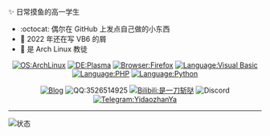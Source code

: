 
✨ 日常摸鱼的高一学生

- :octocat: 偶尔在 GitHub 上发点自己做的小东西
- 🚮 2022 年还在写 VB6 的屑
- 🐧 是 Arch Linux 教徒

<!---放一堆资料卡而懒得写资料 这人屑死了--->

<div align="center">
  
  [![OS:ArchLinux](https://img.shields.io/badge/系统-ArchLinux-blue?style=flat&logo=archlinux)](https://archlinux.org)
  [![DE:Plasma](https://img.shields.io/badge/桌面-Plasma-lightblue?style=flat&logo=KDE)](https://kde.org)
  [![Browser:Firefox](https://img.shields.io/badge/浏览器-Firefox-red?style=flat&logo=firefox)](https://mozilla.org)
  [![Language:Visual Basic](https://img.shields.io/badge/语言-Visual%20Basic-blue?style=flat&logo=visualstudio)](https://visualstudio.microsoft.com/)
  [![Language:PHP](https://img.shields.io/badge/语言-PHP-purple?style=flat&logo=php)](https://php.net)
  [![Language:Python](https://img.shields.io/badge/语言-Python-blue?style=flat&logo=python)](https://python.org)
  
</div>
  

<div align="center">
  
[![Blog](https://img.shields.io/badge/博客-blue?style=flat)](https://blog.yidaozhan.ga)
![QQ:3526514925](https://img.shields.io/badge/QQ-3526514925-yellow?style=flat&logo=tencentqq)
[![Bilibili:是一刀斩哒](https://img.shields.io/badge/Bilibili-是一刀斩哒-pink?style=flat&logo=bilibili)](https://space.bilibili.com/485832788)
![Discord](https://img.shields.io/badge/Discord-YidaozhanYa%238565-blue?style=flat&logo=discord)
[![Telegram:YidaozhanYa](https://img.shields.io/badge/Telegram-YidaozhanYa-cyan?style=flat&logo=telegram)](https://t.me/YidaozhanYa)

</div>

---

![状态](https://github-readme-stats.vercel.app/api?username=YidaozhanYa&locale=cn&show_icons=true)

